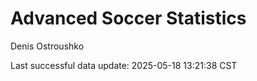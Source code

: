 # Advanced Soccer Statistics
Denis Ostroushko

<!-- gfm -->

Last successful data update: 2025-05-18 13:21:38 CST
